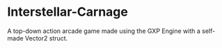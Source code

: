 # Interstellar-Carnage
A top-down action arcade game made using the GXP Engine with a self-made Vector2 struct.
